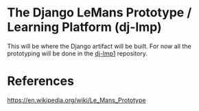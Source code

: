 # The Django LeMans Prototype / Learning Platform (dj-lmp)

This will be where the Django artifact will be built.  For now all the prototyping will be done
in the [dj-lmp1](https://github.com/csev/dj-lmp1) repository.

# References

https://en.wikipedia.org/wiki/Le_Mans_Prototype
